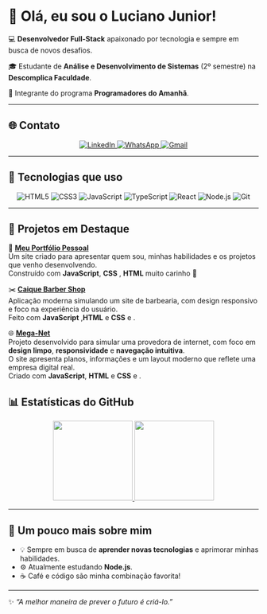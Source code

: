 # 👋 Olá, eu sou o Luciano Junior!

💻 **Desenvolvedor Full-Stack** apaixonado por tecnologia e sempre em busca de novos desafios.

🎓 Estudante de **Análise e Desenvolvimento de Sistemas** (2º semestre) na **Descomplica Faculdade**.  

🐝 Integrante do programa **Programadores do Amanhã**.  

---

## 🌐 Contato

<p align="center">
  <a href="https://www.linkedin.com/in/luciano-oliveira-93389a228/" target="_blank">
    <img src="https://img.shields.io/badge/LinkedIn-0077B5?style=for-the-badge&logo=linkedin&logoColor=white" alt="LinkedIn"/>
  </a>
  <a href="https://wa.me/71987416836" target="_blank">
    <img src="https://img.shields.io/badge/WhatsApp-25D366?style=for-the-badge&logo=whatsapp&logoColor=white" alt="WhatsApp"/>
  </a>
  <a href="mailto:junioristylo@gmail.com" target="_blank">
    <img src="https://img.shields.io/badge/Gmail-D14836?style=for-the-badge&logo=gmail&logoColor=white" alt="Gmail"/>
  </a>
</p>


---

## 🚀 Tecnologias que uso

<div align="center">
  <img src="https://img.shields.io/badge/HTML5-E34F26?style=for-the-badge&logo=html5&logoColor=white" alt="HTML5"/>
  <img src="https://img.shields.io/badge/CSS3-1572B6?style=for-the-badge&logo=css3&logoColor=white" alt="CSS3"/>
  <img src="https://img.shields.io/badge/JavaScript-F7DF1E?style=for-the-badge&logo=javascript&logoColor=black" alt="JavaScript"/>
  <img src="https://img.shields.io/badge/TypeScript-007ACC?style=for-the-badge&logo=typescript&logoColor=white" alt="TypeScript"/>
  <img src="https://img.shields.io/badge/React-20232A?style=for-the-badge&logo=react&logoColor=61DAFB" alt="React"/>
  <img src="https://img.shields.io/badge/Node.js-339933?style=for-the-badge&logo=nodedotjs&logoColor=white" alt="Node.js"/>
  <img src="https://img.shields.io/badge/Git-F05032?style=for-the-badge&logo=git&logoColor=white" alt="Git"/>
</div>

---

## 🚀 Projetos em Destaque

💼 **[Meu Portfólio Pessoal](https://lucianojunior-portifolio.vercel.app/)**  
Um site criado para apresentar quem sou, minhas habilidades e os projetos que venho desenvolvendo.  
Construído com **JavaScript**, **CSS** , **HTML** muito carinho 💙  

✂️ **[Caique Barber Shop](https://caique-barbe-shop.vercel.app/)**  
Aplicação moderna simulando um site de barbearia, com design responsivo e foco na experiência do usuário.  
Feito com **JavaScript** ,**HTML** e **CSS** e .  

🌐 **[Mega-Net](https://github.com/LucianoJunior18/mega-net)**  
Projeto desenvolvido para simular uma provedora de internet, com foco em **design limpo**, **responsividade** e **navegação intuitiva**.  
O site apresenta planos, informações e um layout moderno que reflete uma empresa digital real.  
Criado com **JavaScript**, **HTML** e **CSS** e .  


## 📊 Estatísticas do GitHub

<div align="center">
  <a href="https://github.com/LucianoJunior18">
    <img height="160em" src="https://github-readme-stats.vercel.app/api?username=LucianoJunior18&show_icons=true&theme=dracula&include_all_commits=true&count_private=true"/>
    <img height="160em" src="https://github-readme-stats.vercel.app/api/top-langs/?username=LucianoJunior18&layout=compact&langs_count=7&theme=dracula"/>
  </a>
</div>

---

## 🌱 Um pouco mais sobre mim

- 💡 Sempre em busca de **aprender novas tecnologias** e aprimorar minhas habilidades.    
- ⚙️ Atualmente estudando **Node.js**.  
- ☕ Café e código são minha combinação favorita!  

---

✨ *“A melhor maneira de prever o futuro é criá-lo.”*  
